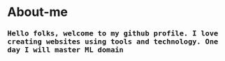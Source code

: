 # About-me
<h3> <samp> Hello folks, welcome to my github profile. I love creating websites using tools and technology. One day I will master ML domain</samp> </h2>

